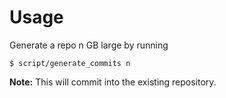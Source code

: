 # Usage

Generate a repo n GB large by running

```
$ script/generate_commits n
```

**Note:** This will commit into the existing repository.